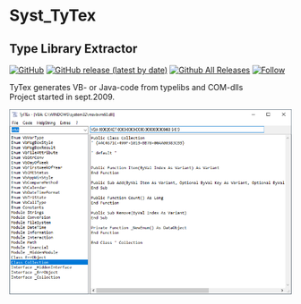 # Syst_TyTex  
## Type Library Extractor  

[![GitHub](https://img.shields.io/github/license/OlimilO1402/Syst_TyTex?style=plastic)](https://github.com/OlimilO1402/Syst_TyTex/blob/master/LICENSE) 
[![GitHub release (latest by date)](https://img.shields.io/github/v/release/OlimilO1402/Syst_TyTex?style=plastic)](https://github.com/OlimilO1402/Syst_TyTex/releases/latest) 
[![Github All Releases](https://img.shields.io/github/downloads/OlimilO1402/Syst_TyTex/total.svg)](https://github.com/OlimilO1402/Syst_TyTex/releases/download/v2.3.4/Syst_TyTex.zip) 
[![Follow](https://img.shields.io/github/followers/OlimilO1402.svg?style=social&label=Follow&maxAge=2592000)](https://github.com/OlimilO1402/Syst_TyTex/watchers)  

TyTex generates VB- or Java-code from typelibs and COM-dlls  
Project started in sept.2009.  

![TyTex Image](Resources/TyTex.png "TyTex Image")  
